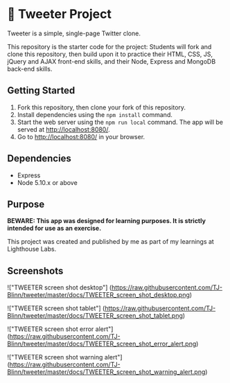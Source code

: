 # 🐤 Tweeter Project

Tweeter is a simple, single-page Twitter clone.

This repository is the starter code for the project: Students will fork and clone this repository, then build upon it to practice their HTML, CSS, JS, jQuery and AJAX front-end skills, and their Node, Express and MongoDB back-end skills.

## Getting Started

1. Fork this repository, then clone your fork of this repository.
2. Install dependencies using the `npm install` command.
3. Start the web server using the `npm run local` command. The app will be served at <http://localhost:8080/>.
4. Go to <http://localhost:8080/> in your browser.

## Dependencies

- Express
- Node 5.10.x or above


## Purpose
**BEWARE: This app was designed for learning purposes. It is strictly intended for use as an exercise.**

This project was created and published by me as part of my learnings at Lighthouse Labs.

## Screenshots

!["TWEETER screen shot desktop"] (https://raw.githubusercontent.com/TJ-Blinn/tweeter/master/docs/TWEETER_screen_shot_desktop.png)

!["TWEETER screen shot tablet"] (https://raw.githubusercontent.com/TJ-Blinn/tweeter/master/docs/TWEETER_screen_shot_tablet.png)

!["TWEETER screen shot error alert"] (https://raw.githubusercontent.com/TJ-Blinn/tweeter/master/docs/TWEETER_screen_shot_error_alert.png)

!["TWEETER screen shot warning alert"] (https://raw.githubusercontent.com/TJ-Blinn/tweeter/master/docs/TWEETER_screen_shot_warning_alert.png)
